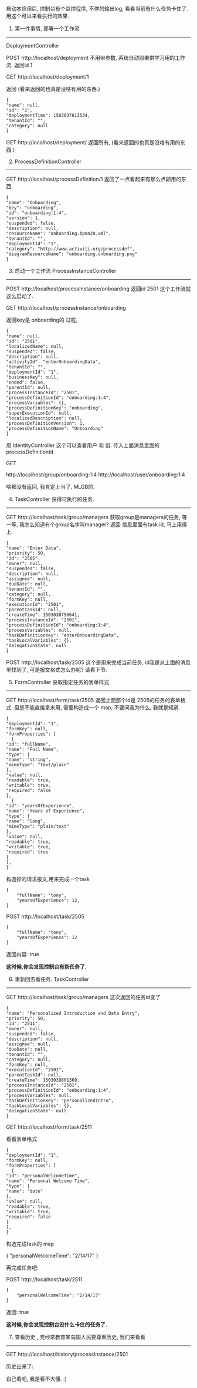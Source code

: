 
启动本应用后, 控制台有个监控程序, 不停的输出log, 看看当前有什么任务卡住了.  用这个可以来看执行的效果.

1. 第一件事情, 部署一个工作流 
---
DeploymentController

POST
http://localhost/deployment    不用带参数, 系统自动部署供学习用的工作流.
返回id   1

GET
http://localhost/deployment/1

返回 (看来返回的也真是没啥有用的东西.)
```
{
"name": null,
"id": "1",
"deploymentTime": 1503037813534,
"tenantId": "",
"category": null
}
```
GET
http://localhost/deployment/
返回所有, (看来返回的也真是没啥有用的东西.)

2.   ProcessDefinitionController
---
GET
http://localhost/processDefinition/1
返回了一点看起来有那么点卵用的东西.
```
{
"name": "Onboarding",
"key": "onboarding",
"id": "onboarding:1:4",
"version": 1,
"suspended": false,
"description": null,
"resourceName": "onboarding.bpmn20.xml",
"tenantId": "",
"deploymentId": "1",
"category": "http://www.activiti.org/processdef",
"diagramResourceName": "onboarding.onboarding.png"
}
```
3. 启动一个工作流 ProcessInstanceController
---
POST
http://localhost/processInstance/onboarding
返回id   2501 
这个工作流就这么启动了.

GET
http://localhost/processInstance/onboarding

返回key是 onboarding的 过程,
```
{
"name": null,
"id": "2501",
"localizedName": null,
"suspended": false,
"description": null,
"activityId": "enterOnboardingData",
"tenantId": "",
"deploymentId": "1",
"businessKey": null,
"ended": false,
"parentId": null,
"processInstanceId": "2501",
"processDefinitionId": "onboarding:1:4",
"processVariables": {},
"processDefinitionKey": "onboarding",
"superExecutionId": null,
"localizedDescription": null,
"processDefinitionVersion": 1,
"processDefinitionName": "Onboarding"
}
```

用 IdentityController  这个可以查看用户 和 组.
传入上面消息里面的 processDefinitionId 

GET

http://localhost/group/onboarding:1:4
http://localhost/user/onboarding:1:4

啥都没有返回,  我肯定上当了, MLGB的.


4. TaskController  获得可执行的任务.
---

GET
http://localhost/task/group/managers
获取group是managers的任务, 等一等, 我怎么知道有个group名字叫manager?
返回  信息里面有task  id, 马上用得上.
```
{
"name": "Enter Data",
"priority": 50,
"id": "2505",
"owner": null,
"suspended": false,
"description": null,
"assignee": null,
"dueDate": null,
"tenantId": "",
"category": null,
"formKey": null,
"executionId": "2501",
"parentTaskId": null,
"createTime": 1503038750641,
"processInstanceId": "2501",
"processDefinitionId": "onboarding:1:4",
"processVariables": null,
"taskDefinitionKey": "enterOnboardingData",
"taskLocalVariables": {},
"delegationState": null
}
```

POST
http://localhost/task/2505
这个是用来完成当前任务,  id我是从上面的消息里找到了, 可是报文格式怎么办呢?
请看下节:

5. FormController  获取指定任务的表单样式
---
GET
http://localhost/form/task/2505
返回上面那个id是 2505的任务的表单格式. 但是不能直接拿来用, 需要构造成一个 map,  不要问我为什么, 我就是知道.
```
{
"deploymentId": "1",
"formKey": null,
"formProperties": [
  {
"id": "fullName",
"name": "Full Name",
"type": {
"name": "string",
"mimeType": "text/plain"
},
"value": null,
"readable": true,
"writable": true,
"required": false
},
  {
"id": "yearsOfExperience",
"name": "Years of Experience",
"type": {
"name": "long",
"mimeType": "plain/text"
},
"value": null,
"readable": true,
"writable": true,
"required": true
}
],
}

```
构造好的请求报文,用来完成一个task
```
{
	"fullName": "tony",
	"yearsOfExperience": 12,
}
```

POST
http://localhost/task/2505
```
{
	"fullName": "tony",
	"yearsOfExperience": 12
}
```
返回内容: true

**这时候,你会发现控制台有新任务了.**

6.  重新回去看任务. TaskController
---
GET
http://localhost/task/group/managers
这次返回的任务id变了
```
{
"name": "Personalized Introduction and Data Entry",
"priority": 50,
"id": "2511",
"owner": null,
"suspended": false,
"description": null,
"assignee": null,
"dueDate": null,
"tenantId": "",
"category": null,
"formKey": null,
"executionId": "2501",
"parentTaskId": null,
"createTime": 1503039801369,
"processInstanceId": "2501",
"processDefinitionId": "onboarding:1:4",
"processVariables": null,
"taskDefinitionKey": "personalizedIntro",
"taskLocalVariables": {},
"delegationState": null
}
```

GET
http://localhost/form/task/2511

看看表单格式
```
{
"deploymentId": "1",
"formKey": null,
"formProperties": [
  {
"id": "personalWelcomeTime",
"name": "Personal Welcome Time",
"type": {
"name": "date"
},
"value": null,
"readable": true,
"writable": true,
"required": false
}
],
}
```
构造完成task的 map

{
	"personalWelcomeTime": "2/14/17"
}

再完成任务吧:

POST
http://localhost/task/2511
```
{
	"personalWelcomeTime": "2/14/17"
}
```
返回: true

**这时候,你会发现控制台没什么卡住的任务了.**



7. 查看历史 ,  党经常教育某岛国人民要尊重历史, 我们来看看
---

GET
http://localhost/history/processInstance/2501

历史出来了:

自己看吧, 我是看不大懂. :) 


